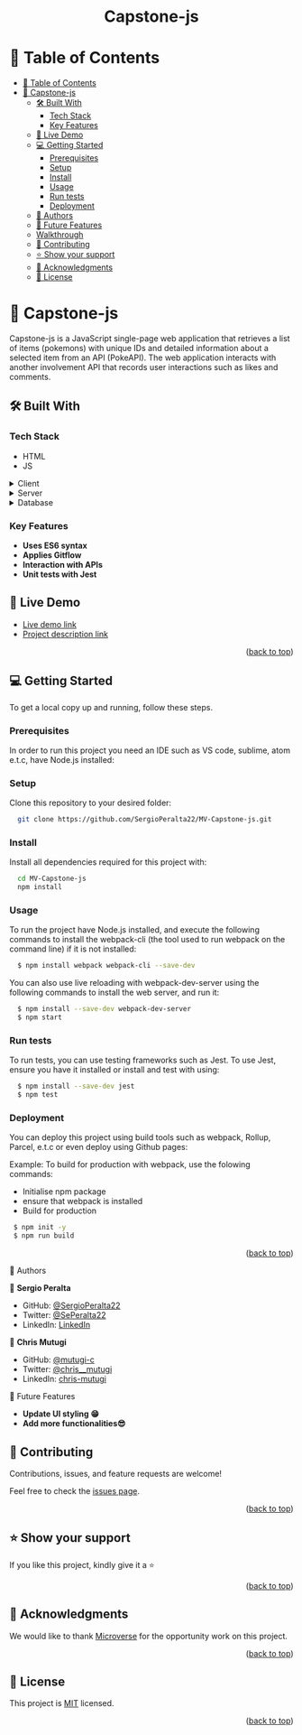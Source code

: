 <a name="readme-top"></a>

<div align="center">


  <h1><b>Capstone-js</b></h1>

</div>

<!-- TABLE OF CONTENTS -->

# 📗 Table of Contents

- [📗 Table of Contents](#-table-of-contents)
- [📖 Capstone-js](#-capstone-js)
  - [🛠 Built With ](#-built-with-)
    - [Tech Stack ](#tech-stack-)
    - [Key Features ](#key-features-)
  - [🚀 Live Demo ](#-live-demo-)
  - [💻 Getting Started ](#-getting-started-)
    - [Prerequisites](#prerequisites)
    - [Setup](#setup)
    - [Install](#install)
    - [Usage](#usage)
    - [Run tests](#run-tests)
    - [Deployment](#deployment)
  - [👥 Authors ](#-authors-)
  - [🔭 Future Features ](#-future-features-)
  - [Walkthrough ](#walkthrough-)
  - [🤝 Contributing ](#-contributing-)
  - [⭐️ Show your support ](#️-show-your-support-)
  - [🙏 Acknowledgments ](#-acknowledgments-)
  - [📝 License ](#-license-)

<!-- PROJECT DESCRIPTION -->

# 📖 Capstone-js<a name="about-project"></a>

 Capstone-js is a JavaScript single-page web application that retrieves a list of items (pokemons) with unique IDs and detailed information about a selected item from an API (PokeAPI). The web application interacts with another involvement API that records user interactions such as likes and comments.

## 🛠 Built With <a name="built-with"></a>

### Tech Stack <a name="tech-stack"></a>

- HTML
- JS

<details>
  <summary>Client</summary>
  <ul>
    <li><a href="https://developer.mozilla.org/es/docs/Learn/HTML">HTML</a></li>
    <li><a href="https://developer.mozilla.org/es/docs/Web/CSS">CSS</a></li>
    <li><a href="https://developer.mozilla.org/en-US/docs/Web/JavaScript">JavaScript</a></li>
  </ul>
</details>

<details>
  <summary>Server</summary>
    - Null
</details>

<details>
<summary>Database</summary>
    - Null
</details>

### Key Features <a name="key-features"></a>

- **Uses ES6 syntax**
- **Applies Gitflow**
- **Interaction with APIs**
- **Unit tests with Jest**

<!-- LIVE DEMO -->

## 🚀 Live Demo <a name="live-demo"></a>

- [Live demo link](https://sergioperalta22.github.io/MV-JS-capstone/)
- [Project description link](https://drive.google.com/file/d/1JCeJ9Pob1OxXt10fAgKEv6IaSi2ROOB8/view?usp=share_link)

<!-- - No live demo available yet -->
<p align="right">(<a href="#readme-top">back to top</a>)</p>

<!-- GETTING STARTED -->

## 💻 Getting Started <a name="getting-started"></a>

To get a local copy up and running, follow these steps.

### Prerequisites

In order to run this project you need an IDE such as VS code, sublime, atom e.t.c, have Node.js installed:

### Setup

Clone this repository to your desired folder:

```sh
  git clone https://github.com/SergioPeralta22/MV-Capstone-js.git
```

### Install

Install all dependencies required for this project with:

```sh
  cd MV-Capstone-js
  npm install
```

### Usage

To run the project have Node.js installed, and execute the following commands to install the webpack-cli (the tool used to run webpack on the command line) if it is not installed:

```sh
  $ npm install webpack webpack-cli --save-dev
```
You can also use live reloading with webpack-dev-server using the following commands to install the web server, and run it: 

```sh
  $ npm install --save-dev webpack-dev-server
  $ npm start
```

### Run tests

To run tests, you can use testing frameworks such as Jest. To use Jest, ensure you have it installed or install and test with using:

```sh
  $ npm install --save-dev jest
  $ npm test
```

### Deployment

You can deploy this project using build tools such as webpack, Rollup, Parcel, e.t.c or even deploy using Github pages:

Example: To build for production with webpack, use the folowing commands:

- Initialise npm package
- ensure that webpack is installed
- Build for production

```sh
 $ npm init -y
 $ npm run build
 ```

<p align="right">(<a href="#readme-top">back to top</a>)</p>

<!-- AUTHORS -->

👥 Authors <a name="authors"></a>

👤 **Sergio Peralta**

- GitHub: [@SergioPeralta22](https://github.com/SergioPeralta22)
- Twitter: [@SePeralta22](https://twitter.com/SePeralta22)
- LinkedIn: [LinkedIn](https://linkedin.com/in/sergioperalta22)

👤 **Chris Mutugi**

- GitHub: [@mutugi-c](https://github.com/mutugi-c)
- Twitter: [@chris__mutugi](https://twitter.com/chris__mutugi)
- LinkedIn: [chris-mutugi](https://www.linkedin.com/in/chris-mutugi-46594b123/)

 🔭 Future Features <a name="future-features"></a>

- **Update UI styling 😁**
- **Add more functionalities😎**

<!-- CONTRIBUTING -->

## 🤝 Contributing <a name="contributing"></a>

Contributions, issues, and feature requests are welcome!

Feel free to check the [issues page](../../issues/).

<p align="right">(<a href="#readme-top">back to top</a>)</p>

<!-- SUPPORT -->

## ⭐️ Show your support <a name="support"></a>

If you like this project, kindly give it a ⭐️

<p align="right">(<a href="#readme-top">back to top</a>)</p>

<!-- ACKNOWLEDGEMENTS -->

## 🙏 Acknowledgments <a name="acknowledgements"></a>

We would like to thank [Microverse](https://www.microverse.org/go?utm_source=google&utm_medium=paid&utm_campaign=search_europe&gclid=CjwKCAjwq-WgBhBMEiwAzKSH6IxBgyh61fi4WRuQvUsaGigJMuzzc9177uC6mhMwXeriUDendiuvChoC20wQAvD_BwE) for the opportunity work on this project.

<p align="right">(<a href="#readme-top">back to top</a>)</p>
<!-- LICENSE -->

## 📝 License <a name="license"></a>

This project is [MIT](./LICENSE) licensed.

<p align="right">(<a href="#readme-top">back to top</a>)</p>
